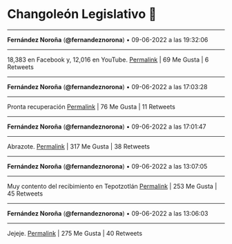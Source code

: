 # Changoleón Legislativo 🙈
*****
**Fernández Noroña** (**@fernandeznorona**) • 09-06-2022 a las 19:32:06
*****
18,383 en Facebook y, 12,016 en YouTube.
[Permalink](https://twitter.com/fernandeznorona/status/1535102480597585922) | 69 Me Gusta | 6 Retweets
*****
**Fernández Noroña** (**@fernandeznorona**) • 09-06-2022 a las 17:03:28
*****
Pronta recuperación
[Permalink](https://twitter.com/fernandeznorona/status/1535065073068060672) | 76 Me Gusta | 11 Retweets
*****
**Fernández Noroña** (**@fernandeznorona**) • 09-06-2022 a las 17:01:47
*****
Abrazote.
[Permalink](https://twitter.com/fernandeznorona/status/1535064651058147328) | 317 Me Gusta | 38 Retweets
*****
**Fernández Noroña** (**@fernandeznorona**) • 09-06-2022 a las 13:07:05
*****
Muy contento del recibimiento en Tepotzotlán
[Permalink](https://twitter.com/fernandeznorona/status/1535005586739322888) | 253 Me Gusta | 45 Retweets
*****
**Fernández Noroña** (**@fernandeznorona**) • 09-06-2022 a las 13:06:03
*****
Jejeje.
[Permalink](https://twitter.com/fernandeznorona/status/1535005326994464785) | 275 Me Gusta | 40 Retweets